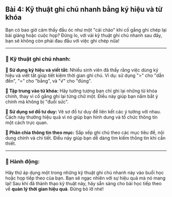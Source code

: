 ## Bài 4: Kỹ thuật ghi chú nhanh bằng ký hiệu và từ khóa

Bạn có bao giờ cảm thấy đầu óc như một "cái chảo" khi cố gắng ghi chép lại bài giảng hoặc cuộc họp? Đừng lo, với vài kỹ thuật ghi chú nhanh sau đây, bạn sẽ không còn phải đau đầu với việc ghi chép nữa!

---

### 📌 Kỹ thuật ghi chú nhanh:

**🔹 Sử dụng ký hiệu và viết tắt:**
Nhiều sinh viên đã thấy rằng việc dùng ký hiệu và viết tắt giúp tiết kiệm thời gian ghi chú. Ví dụ: sử dụng ">" cho "dẫn đến", "=" cho "bằng", và "√" cho "đúng". 

**🔹 Tập trung vào từ khóa:**
Hãy tưởng tượng bạn chỉ ghi lại những từ khóa chính, thay vì cố gắng ghi lại từng chữ một. Điều này giúp bạn nắm bắt ý chính mà không bị "đuối sức".

**🔹 Sử dụng sơ đồ tư duy:**
Vẽ sơ đồ tư duy để liên kết các ý tưởng với nhau. Cách này thường hiệu quả vì nó giúp bạn hình dung và tổ chức thông tin một cách trực quan.

**🔹 Phân chia thông tin theo mục:**
Sắp xếp ghi chú theo các mục tiêu đề, nội dung chính và chi tiết. Điều này giúp bạn dễ dàng tìm kiếm thông tin khi cần thiết.

---

### 🚀 Hành động:

Hãy thử áp dụng một trong những kỹ thuật ghi chú nhanh này vào buổi học hoặc họp tiếp theo của bạn. Bạn sẽ ngạc nhiên với sự hiệu quả mà nó mang lại! Sau khi đã thành thạo kỹ thuật này, hãy sẵn sàng cho bài học tiếp theo về **quản lý thời gian hiệu quả**. Đừng bỏ lỡ nhé!